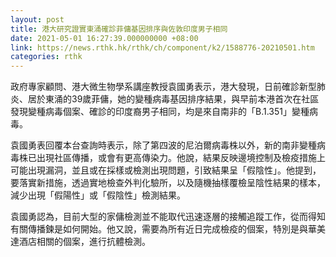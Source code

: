 ```yaml
---
layout: post
title: 港大研究證實東涌確診菲傭基因排序與佐敦印度男子相同
date: 2021-05-01 16:27:39.000000000 +08:00
link: https://news.rthk.hk/rthk/ch/component/k2/1588776-20210501.htm
categories: rthk
---
```


政府專家顧問、港大微生物學系講座教授袁國勇表示，港大發現，日前確診新型肺炎、居於東涌的39歲菲傭，她的變種病毒基因排序結果，與早前本港首次在社區發現變種病毒個案、確診的印度裔男子相同，均是來自南非的「B.1.351」變種病毒。

袁國勇表回覆本台查詢時表示，除了第四波的尼泊爾病毒株以外，新的南非變種病毒株已出現社區傳播，或會有更高傳染力。他說，結果反映邊境控制及檢疫措施上可能出現漏洞，並且或在採樣或檢測出現問題，引致結果呈「假陰性」。他提到，要落實新措施，透過實地檢查外判化驗所，以及隨機抽樣覆檢呈陰性結果的樣本，減少出現「假陽性」或「假陰性」檢測結果。

袁國勇認為，目前大型的家傭檢測並不能取代迅速逐層的接觸追蹤工作，從而得知有關傳播鍊是如何開始。他又說，需要為所有近日完成檢疫的個案，特別是與華美達酒店相關的個案，進行抗體檢測。
